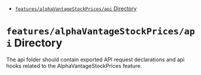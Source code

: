 <!-- START doctoc generated TOC please keep comment here to allow auto update -->
<!-- DON'T EDIT THIS SECTION, INSTEAD RE-RUN doctoc TO UPDATE -->

- [`features/alphaVantageStockPrices/api` Directory](#featuresalphavantagestockpricesapi-directory)

<!-- END doctoc generated TOC please keep comment here to allow auto update -->

# `features/alphaVantageStockPrices/api` Directory

The api folder should contain exported API request declarations and api hooks related to the AlphaVantageStockPrices feature.
